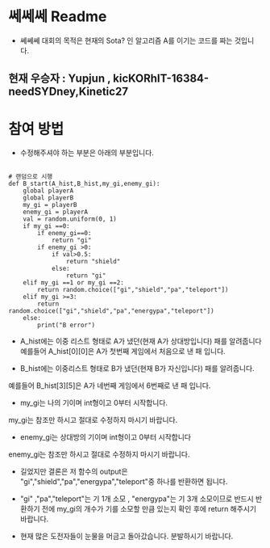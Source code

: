 # 쎄쎄쎄 Readme

* 쎄쎄쎄 대회의 목적은 현재의 Sota? 인 알고리즘 A를 이기는 코드를 짜는 것입니다.

## 현재 우승자 : Yupjun , kicKORhIT-16384-needSYDney,Kinetic27


# 참여 방법
* 수정해주셔야 하는 부분은 아래의 부분입니다.

<pre><code>
# 랜덤으로 시행
def B_start(A_hist,B_hist,my_gi,enemy_gi):
    global playerA
    global playerB
    my_gi = playerB
    enemy_gi = playerA
    val = random.uniform(0, 1)
    if my_gi ==0:
        if enemy_gi==0:
            return "gi"
        if enemy_gi >0:
            if val>0.5:
                return "shield"
            else:
                return "gi"
    elif my_gi ==1 or my_gi ==2:
        return random.choice(["gi","shield","pa","teleport"])
    elif my_gi >=3:
        return random.choice(["gi","shield","pa","energypa","teleport"])
    else:
        print("B error")
</code></pre>

* A_hist에는 이중 리스트 형태로 A가 냈던(현재 A가 상대방입니다) 패를 알려줍니다
예를들어 A_hist[0][0]은 A가 첫번째 게임에서 처음으로 낸 패 입니다.

* B_hist에는 이중리스트 형태로 B가 냈던(현재 B가 자신입니다) 패를 알려줍니다.

예를들어 B_hist[3][5]은 A가 네번째 게임에서 6번째로 낸 패 입니다.

* my_gi는 나의 기이며 int형이고 0부터 시작합니다.

my_gi는 참조만 하시고 절대로 수정하지 마시기 바랍니다.

* enemy_gi는 상대방의 기이며 int형이고 0부터 시작합니다

enemy_gi는 참조만 하시고 절대로 수정하지 마시기 바랍니다.

* 길었지만 결론은 저 함수의 output은 "gi","shield","pa","energypa","teleport"중 하나를 반환하면 됩니다.

* "gi" ,"pa","teleport"는 기 1개 소모 , "energypa"는 기 3개 소모이므로 반드시 반환하기 전에 my_gi의 개수가 
기를 소모할 만큼 있는지 확인 후에 return 해주시기 바랍니다.

* 현재 많은 도전자들이 눈물을 머금고 돌아갔습니다. 분발하시기 바랍니다.
